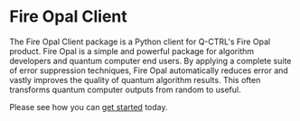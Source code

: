 # Fire Opal Client

The Fire Opal Client package is a Python client for Q-CTRL's Fire Opal product.
Fire Opal is a simple and powerful package for algorithm developers and quantum computer end users.
By applying a complete suite of error suppression techniques, Fire Opal automatically reduces error and vastly improves the quality of quantum algorithm results. This often transforms quantum computer outputs from random to useful.

Please see how you can [get started](https://docs.q-ctrl.com/fire-opal/get-started) today.
